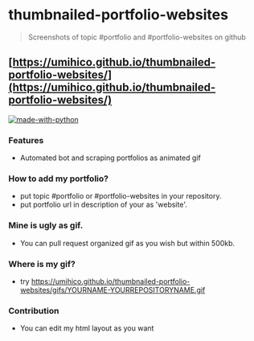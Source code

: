 # thumbnailed-portfolio-websites
> Screenshots of topic #portfolio and #portfolio-websites on github
## [https://umihico.github.io/thumbnailed-portfolio-websites/](https://umihico.github.io/thumbnailed-portfolio-websites/)
[![made-with-python](https://img.shields.io/badge/Made%20with-Python-1f425f.svg)](https://www.python.org/)
### Features
+ Automated bot and scraping portfolios as animated gif

### How to add my portfolio?
+ put topic #portfolio or #portfolio-websites in your repository.
+ put portfolio url in description of your as 'website'.

### Mine is ugly as gif.
+ You can pull request organized gif as you wish but within 500kb.

### Where is my gif?
+ try https://umihico.github.io/thumbnailed-portfolio-websites/gifs/YOURNAME-YOURREPOSITORYNAME.gif

### Contribution
+ You can edit my html layout as you want
